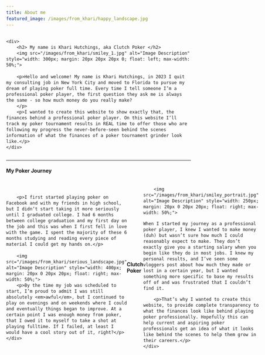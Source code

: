 ```yaml
---
title: About me
featured_image: /images/from_khari/happy_landscape.jpg
---
```


<div style="display: flex; align-items: center;">

    <div>
        <h2> My name is Khari Hutchings, aka Clutch Poker </h2>
        <img src="/images/from_khari/smiley_1.jpg" alt="Image Description" style="width: 300px; margin: 20px 20px 20px 0; float: left; max-width: 50%;">

        <p>Hello and welcome! My name is Khari Hutchings, in 2023 I quit my consulting job in New York City and moved to Florida to pursue my dream of playing poker full time. Every time I tell someone I’m a professional poker player, the first question they ask me is always the same - so how much money do you really make?
        </p>
        <p>I wanted to create this website to show exactly that, the finances behind a professional poker player. On this website I’ll track my poker tournament results in REAL time to offer those who are following my progress the never-before-seen behind the scenes information of what the finances of a poker tournament grinder look like.</p>
    </div>
</div>

---

#### My Poker Journey

<div style="display: flex; align-items: center;">
    <div>

        <p>I first started playing poker on Facebook and with my friends in high school, but I didn’t start taking it more seriously until I graduated college. I had 6 months between college graduation and my first day on the job and this was when I first fell in love with the game. I spent the majority of these 6 months studying and reading every piece of material I could get my hands on.</p>

        <img src="/images/from_khari/serious_landscape.jpg" alt="Image Description" style="width: 400px; margin: 20px 0 20px 20px; float: right; max-width: 50%;">        
        <p>By the time my job was scheduled to start, I’m proud to admit I was still absolutely <em>awful</em>, but I continued to play on evenings and on weekends where I could and eventually things began to improve. At a certain point I was enough money from poker, that I owed it to myself to take a shot at playing fulltime. If I failed, at least I would have a cool story out of it, right?</p>
    </div>

</div>

---
#### Clutch Poker

<div style="display: flex; align-items: center;">
    <div>

        <img src="/images/from_khari/smiley_portrait.jpg" alt="Image Description" style="width: 250px; margin: 20px 0 20px 20px; float: right; max-width: 50%;">    

<p>
    
    When I started my journey as a professional poker player, I knew I wanted to make money (duh) but wasn’t sure how much I could reasonably expect to make. They don’t exactly give you a starting salary when you begin like they do in most jobs. I knew my personal results, and I’ve seen some vloggers post about how much they made or lost in a certain year, but I wanted something more specific to base my results off of and was frustrated that I couldn’t find it.
</p>

  
        <p>That’s why I wanted to create this website, to provide complete transparency to what the finances look like behind playing poker professionally. Hopefully this can help current and aspiring poker professionals get an idea of what it looks like behind the scenes to help them grow in their careers.</p>
    </div>

</div>






   





